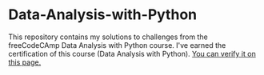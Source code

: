 # Data-Analysis-with-Python

This repository contains my solutions to challenges from the freeCodeCAmp Data Analysis with Python course.
I've earned the certification of this course (Data Analysis with Python). [You can verify it on this page.](https://www.freecodecamp.org/certification/vanastasia/data-analysis-with-python-v7)
